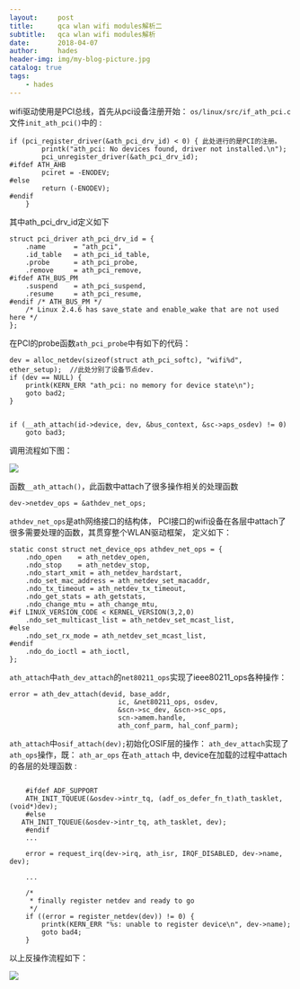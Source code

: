 ```yaml
---
layout:     post
title:      qca wlan wifi modules解析二
subtitle:   qca wlan wifi modules解析
date:       2018-04-07
author:     hades
header-img: img/my-blog-picture.jpg
catalog: true
tags:
    - hades
---
```


wifi驱动使用是PCI总线，首先从pci设备注册开始： 
`os/linux/src/if_ath_pci.c` 文件`init_ath_pci()`中的 :
```
if (pci_register_driver(&ath_pci_drv_id) < 0) { 此处进行的是PCI的注册。
        printk("ath_pci: No devices found, driver not installed.\n");
        pci_unregister_driver(&ath_pci_drv_id);
#ifdef ATH_AHB
        pciret = -ENODEV;
#else
        return (-ENODEV);
#endif
    }

```
其中ath_pci_drv_id定义如下
```
struct pci_driver ath_pci_drv_id = {
    .name       = "ath_pci",
    .id_table   = ath_pci_id_table,
    .probe      = ath_pci_probe,
    .remove     = ath_pci_remove,
#ifdef ATH_BUS_PM
    .suspend    = ath_pci_suspend,
    .resume     = ath_pci_resume,
#endif /* ATH_BUS_PM */
    /* Linux 2.4.6 has save_state and enable_wake that are not used here */
};
```
在PCI的probe函数`ath_pci_probe`中有如下的代码：

    dev = alloc_netdev(sizeof(struct ath_pci_softc), "wifi%d", ether_setup);  //此处分别了设备节点dev.
    if (dev == NULL) {
        printk(KERN_ERR "ath_pci: no memory for device state\n");
        goto bad2;
    }
    
    
    if (__ath_attach(id->device, dev, &bus_context, &sc->aps_osdev) != 0)
        goto bad3;
        
        
调用流程如下图： 

![](https://user-gold-cdn.xitu.io/2018/4/3/1628a2ddd069fa10?w=801&h=834&f=png&s=78121)

函数`__ath_attach()`，此函数中attach了很多操作相关的处理函数
  
    dev->netdev_ops = &athdev_net_ops;
    
`athdev_net_ops`是ath网络接口的结构体， PCI接口的wifi设备在各层中attach了很多需要处理的函数，其贯穿整个WLAN驱动框架， 定义如下： 
```
static const struct net_device_ops athdev_net_ops = {
    .ndo_open    = ath_netdev_open,
    .ndo_stop    = ath_netdev_stop,
    .ndo_start_xmit = ath_netdev_hardstart,
    .ndo_set_mac_address = ath_netdev_set_macaddr,
    .ndo_tx_timeout = ath_netdev_tx_timeout,
    .ndo_get_stats = ath_getstats,
    .ndo_change_mtu = ath_change_mtu,
#if LINUX_VERSION_CODE < KERNEL_VERSION(3,2,0)
    .ndo_set_multicast_list = ath_netdev_set_mcast_list,
#else
    .ndo_set_rx_mode = ath_netdev_set_mcast_list,
#endif
    .ndo_do_ioctl = ath_ioctl,
};
```

`ath_attach`中`ath_dev_attach`的`net80211_ops`实现了ieee80211_ops各种操作：
```
error = ath_dev_attach(devid, base_addr,
                           ic, &net80211_ops, osdev,
                           &scn->sc_dev, &scn->sc_ops,
                           scn->amem.handle,
                           ath_conf_parm, hal_conf_parm);

```
`ath_attach`中`osif_attach(dev);`初始化OSIF层的操作： 
`ath_dev_attach`实现了`ath_ops`操作，既： `ath_ar_ops`
在`ath_attach` 中, device在加载的过程中attach的各层的处理函数 :
```

    #ifdef ADF_SUPPORT
    ATH_INIT_TQUEUE(&osdev->intr_tq, (adf_os_defer_fn_t)ath_tasklet, (void*)dev);
    #else
   ATH_INIT_TQUEUE(&osdev->intr_tq, ath_tasklet, dev);
    #endif
    ...
    
    error = request_irq(dev->irq, ath_isr, IRQF_DISABLED, dev->name, dev);
    
    ...
    
    /*
     * finally register netdev and ready to go
     */
    if ((error = register_netdev(dev)) != 0) {
        printk(KERN_ERR "%s: unable to register device\n", dev->name);
        goto bad4;
    }

```
以上反操作流程如下： 

![](https://user-gold-cdn.xitu.io/2018/4/3/1628a4da6c69ef60?w=716&h=835&f=png&s=56985)




    
